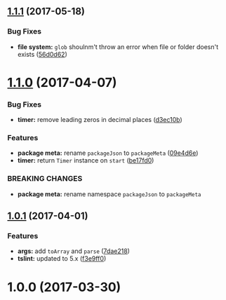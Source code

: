 <a name="1.1.1"></a>
## [1.1.1](https://github.com/alan-agius4/speedy-node-core/compare/v1.1.0...v1.1.1) (2017-05-18)


### Bug Fixes

* **file system:** `glob` shoulnm't throw an error when file or folder doesn't exists ([56d0d62](https://github.com/alan-agius4/speedy-node-core/commit/56d0d62))



<a name="1.1.0"></a>
# [1.1.0](https://github.com/alan-agius4/speedy-node-core/compare/v1.0.1...v1.1.0) (2017-04-07)


### Bug Fixes

* **timer:** remove leading zeros in decimal places ([d3ec10b](https://github.com/alan-agius4/speedy-node-core/commit/d3ec10b))


### Features

* **package meta:** rename `packageJson` to `packageMeta` ([09e4d6e](https://github.com/alan-agius4/speedy-node-core/commit/09e4d6e))
* **timer:** return `Timer` instance on `start` ([be17fd0](https://github.com/alan-agius4/speedy-node-core/commit/be17fd0))


### BREAKING CHANGES

* **package meta:** rename namespace `packageJson` to `packageMeta`



<a name="1.0.1"></a>
## [1.0.1](https://github.com/alan-agius4/speedy-node-core/compare/v1.0.0...v1.0.1) (2017-04-01)


### Features

* **args:** add `toArray` and `parse` ([7dae218](https://github.com/alan-agius4/speedy-node-core/commit/7dae218))
* **tslint:** updated to 5.x ([f3e9ff0](https://github.com/alan-agius4/speedy-node-core/commit/f3e9ff0))



<a name="1.0.0"></a>
# 1.0.0 (2017-03-30)



